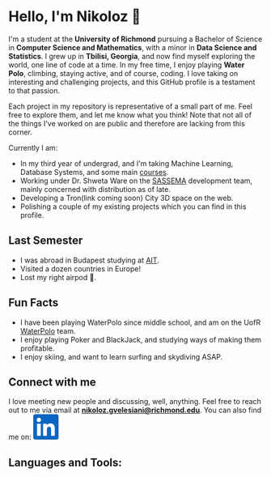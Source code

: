 # Hello, I'm Nikoloz 👋

I'm a student at the **University of Richmond** pursuing a Bachelor of Science in **Computer Science and Mathematics**, with a minor in **Data Science and Statistics**. I grew up in **Tbilisi, Georgia**, and now find myself exploring the world, one line of code at a time. In my free time, I enjoy playing **Water Polo**, climbing, staying active, and of course, coding. I love taking on interesting and challenging projects, and this GitHub profile is a testament to that passion.

Each project in my repository is representative of a small part of me. Feel free to explore them, and let me know what you think! Note that not all of the things I've worked on are public and therefore are lacking from this corner.

Currently I am:
- In my third year of undergrad, and I'm taking Machine Learning, Database Systems, and some main [courses](https://cs.richmond.edu/Academics/courses/index.html).
- Working under Dr. Shweta Ware on the [SASSEMA](https://cs.richmond.edu/research/independent-study.html) development team, mainly concerned with distribution as of late.
- Developing a Tron(link coming soon) City 3D space on the web.
- Polishing a couple of my existing projects which you can find in this profile.

## Last Semester
- I was abroad in Budapest studying at [AIT](https://www.ait-budapest.com/).
- Visited a dozen countries in Europe!
- Lost my right airpod 🫤.


## Fun Facts
- I have been playing WaterPolo since middle school, and am on the UofR [WaterPolo](https://www.instagram.com/spiderswaterpolo/) team.
- I enjoy playing Poker and BlackJack, and studying ways of making them profitable.
- I enjoy skiing, and want to learn surfing and skydiving ASAP.

## Connect with me
I love meeting new people and discussing, well, anything. Feel free to reach out to me via email at **nikoloz.gvelesiani@richmond.edu**. You can also find me on:
![LinkedIn](images/linkedin-icon.svg)

## Languages and Tools:
